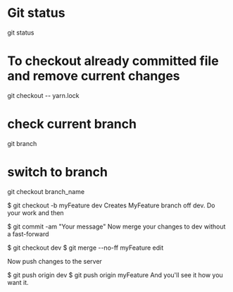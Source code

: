 # Git status
git status
# To checkout already committed file and remove current changes
git checkout -- yarn.lock
# check current branch
git branch
# switch to branch
git checkout branch_name

$ git checkout -b myFeature dev
Creates MyFeature branch off dev. Do your work and then

$ git commit -am "Your message"
Now merge your changes to dev without a fast-forward

$ git checkout dev
$ git merge --no-ff myFeature
edit

Now push changes to the server

$ git push origin dev
$ git push origin myFeature
And you'll see it how you want it.